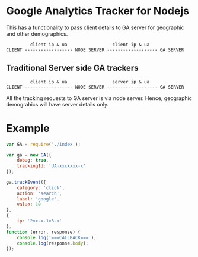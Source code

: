 # Google Analytics Tracker for Nodejs

This has a functionality to pass client details to GA server for geographic and other demographics.

```
         client ip & ua                 client ip & ua
CLIENT ------------------ NODE SERVER ------------------- GA SERVER

```

## Traditional Server side GA trackers

```
         client ip & ua                 server ip & ua
CLIENT ------------------ NODE SERVER ------------------- GA SERVER

```

All the tracking requests to GA server is via node server. Hence, geographic demograhics will have server details only.

# Example

```javascript
var GA = require('./index');

var ga = new GA({
    debug: true,
    trackingId: 'UA-xxxxxxx-x'
});

ga.trackEvent({
    category: 'click',
    action: 'search',
    label: 'google',
    value: 10
},
{
    ip: '2xx.x.1x3.x'
},
function (error, response) {
    console.log('===CALLBACK===');
    console.log(response.body);
});
```
